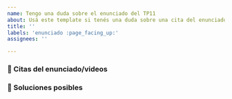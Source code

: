 ```yaml
---
name: Tengo una duda sobre el enunciado del TP11
about: Usá este template si tenés una duda sobre una cita del enunciado del TP11.
title: ''
labels: 'enunciado :page_facing_up:'
assignees: ''

---
```


<!--
Contanos cuál es el contexto de tu duda o problema. No olvides buscar primero en el buscador de issues por si la duda ya fue resuelta antes. Si no se resuelve tu duda pero creés que el issue está relacionado, podés citarlo con un #.
-->

### 📔 Citas del enunciado/videos
<!--
Copianos los fragmentos del enunciado sobre los cuales tengas dudas y en qué sección o página se encuentra cada uno. Si es un video, alcanza con decirnos cuál es y en qué minuto se encuentra. Podés darle formato 'cita' con un símbolo '>' adelante.
-->

### 💭 Soluciones posibles
<!--
Si crees que puede servir para darnos más contexto sobre tu duda, contanos tus alternativas sobre cómo podrías encarar este ejercicio.
-->
